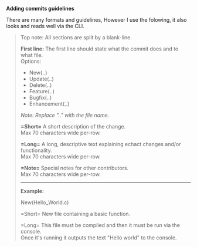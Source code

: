 **Adding commits guidelines**

There are many formats and guidelines, However I use the folowing, it also looks and reads well via the CLI.

> Top note: All sections are split by a blank-line.
>
> **First line:**
> The first line should state what the commit does and to what file.  
> Options:
> *   New(..)
> *   Update(..)
> *   Delete(..)
> *   Feature(..)
> *   Bugfix(..)
> *   Enhancement(..)
>
> *Note: Replace ".." with the file name.*
>
> **=Short=**
> A short description of the change.  
> Max 70 characters wide per-row.
>
> **=Long=**
> A long, descriptive text explaining echact changes and/or functionality.  
> Max 70 characters wide per-row.
>
> **=Note=**
> Special notes for other contributors.  
> Max 70 characters wide per-row.
>
> ---
>
> **Example:**
>
> New(Hello_World.c)
>
> =Short=
> New file containing a basic function.
>
> =Long=
> This file must be compiled and then it must be run via the console.  
> Once it's running it outputs the text "Hello world" to the console.
